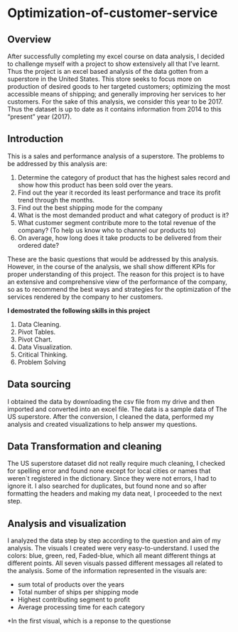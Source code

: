 # Optimization-of-customer-service


## Overview

After successfully completing my excel course on data analysis, I decided to challenge myself with a project to show extensively all that I’ve learnt.
Thus the project is an excel based analysis of the data gotten from a superstore in the United States.
This store seeks to focus more on production of desired goods to her targeted customers; optimizing the most accessible means of shipping; and generally improving her services to her customers.
For the sake of this analysis, we consider this year to be 2017. Thus the dataset is up to date as it contains information from 2014 to this “present” year (2017). 

## Introduction
This is a sales and performance analysis of a superstore. The problems to be addressed by this analysis are:
1)	Determine the category of product that has the highest sales record and show how this product has been sold over the years.
2)	Find out the year it recorded its least performance and trace its profit trend through the months.
3)	Find out the best shipping mode for the company
4)	What is the most demanded product and what category of product is it?
5)	What customer segment contribute more to the total revenue of the company? (To help us know who to channel our products to)
6)	On average, how long does it take products to be delivered from their ordered date?

These are the basic questions that would be addressed by this analysis. However, in the course of the analysis, we shall show different KPIs for proper understanding of this project.
The reason for this project is to have an extensive and comprehensive view of the performance of the company, so as to recommend the best ways and strategies for the optimization of  the services rendered by the company to her customers. 


**I demostrated the following skills in this project**
1) Data Cleaning.
2) Pivot Tables.
3) Pivot Chart.
4) Data Visualization.
5) Critical Thinking.
6) Problem Solving

## Data sourcing
I obtained the data by downloading the csv file from my drive and then imported and converted into an excel file. The data is a sample data of The US superstore.
After the conversion, I cleaned the data, performed my analysis and created visualizations to help answer my questions.

## Data Transformation and cleaning
The US superstore dataset did not really require much cleaning, I checked for spelling error and found none except for local cities or names that weren`t registered in the dictionary. Since they were not errors, I had to ignore it.  I also searched for duplicates, but found none and so after formatting the headers and making my data neat, I proceeded to the next step.


## Analysis and visualization
I analyzed the data step by step according to the question and aim of my analysis. The visuals I created were very easy-to-understand. I used the colors: blue, green, red, Faded-blue, which all meant different things at different points. 
All seven visuals passed different messages all related to the analysis.
Some of the information represented in the visuals are:
- sum total of products over the years
- Total number of ships per shipping mode
- Highest contributing  segment to profit
- Average processing time for each category

*In the first visual, which is a reponse to the questionse

